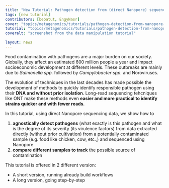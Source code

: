```yaml
---
title: "New Tutorial: Pathogen detection from (direct Nanopore) sequencing data using Galaxy - Foodborne Edition"
tags: [new tutorial]
contributors: [bebatut, EngyNasr]
cover: "topics/metagenomics/tutorials/pathogen-detection-from-nanopore-foodborne-data/images/FoodBorne-Workflow-updated.png"
tutorial: "topics/metagenomics/tutorials/pathogen-detection-from-nanopore-foodborne-data/tutorial.html"
coveralt: "screenshot from the data manipulation tutorial"

layout: news
---
```


Food contamination with pathogens are a major burden on our society. Globally, they affect an estimated 600 million people a year and impact socioeconomic development at different levels. These outbreaks are mainly due to _Salmonella spp._ followed by _Campylobacter spp._ and Noroviruses.

The evolution of techniques in the last decades has made possible the development of methods to quickly identify responsible pathogen using their **DNA and without prior isolation**. Long-read sequencing tehcniques like ONT make these methods even **easier and more practical to identify strains quicker and with fewer reads**.

In this tutorial, using direct Nanopore sequencing data, we show how to
1. **agnostically detect pathogens** (what exactly is this pathogen and what is the degree of its severity (its virulence factors) from data extracted directly (without prior cultivation) from a potentially contaminated sample (e.g. food like chicken, cow, etc.,) and sequenced using Nanopore
2. **compare different samples to track** the possible source of contamination

This tutorial is offered in 2 different version:
- A short version, running already build workflows
- A long version, going step-by-step

